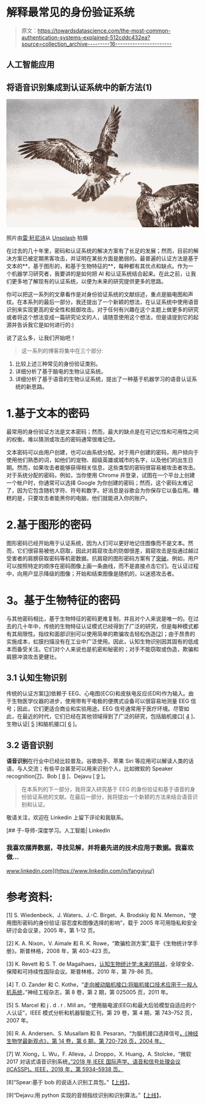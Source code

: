 # 解释最常见的身份验证系统

> 原文：<https://towardsdatascience.com/the-most-common-authentication-systems-explained-512cddc432ea?source=collection_archive---------16----------------------->

## 人工智能应用

## 将语音识别集成到认证系统中的新方法(1)

![](img/aaa3e5be9038b4739a91b005efc010ff.png)

照片由[雷·轩尼诗](https://unsplash.com/@rayhennessy)从 [Unsplash](https://unsplash.com/) 拍摄

在过去的几十年里，密码和认证系统的解决方案有了长足的发展；然而，目前的解决方案已被定期黑客攻击，并证明在某些方面是脆弱的。最普遍的认证方法是基于文本的**，基于图形的，和基于生物特征的**，每种都有其优点和缺点。作为一个机器学习研究者，我要讲的是如何把 AI 和认证系统结合起来。在此之前，让我们更多地了解现有的认证系统，以便为未来的研究提供更多的思路。

你可以把这一系列的文章看作是对身份验证系统的文献综述，重点是脑电图和声纹。在本系列的最后一部分，我还提出了一个新颖的想法，在认证系统中使用语音识别来实现更高的安全性和抵御攻击。对于任何有兴趣在这个主题上做更多的研究或者将这个想法变成一篇研究论文的人，请随意使用这个想法，但是请提到它的起源并告诉我它是如何进行的:)

说了这么多，让我们开始吧！

> 这一系列的博客将集中在三个部分:

1.  比较上述三种常见的身份验证类别。
2.  详细分析了基于脑电的生物认证系统。
3.  详细分析了基于语音的生物认证系统，提出了一种基于机器学习的语音认证系统的新思路。

# 1.基于文本的密码

最常用的身份验证方法是文本密码；然而，最大的缺点是在可记忆性和可用性之间的权衡。难以猜测或攻击的密码通常很难记住。

文本密码可以由用户创建，也可以由系统分配。对于用户创建的密码，用户倾向于使用他们熟悉的词，如他们的宠物、超级英雄或城市的名字，以及他们的出生日期。然而，如果攻击者能够获得相关信息，这些类型的密码很容易被攻击者攻击。对于系统分配的密码，例如，当你使用 Chrome 并登录，试图在一个平台上创建一个帐户时，你通常可以选择 Google 为你创建的密码；然而，这个密码太难记了，因为它包含随机字符、符号和数字。好消息是谷歌会为你保存它以备后用。糟糕的是，只要攻击者能黑你的电脑，他们就能进入你的账户。

# 2.基于图形的密码

图形密码已经开始用于认证系统，因为人们可以更好地记住图像而不是文本。然而，它们很容易被他人窃取，因此对肩窥攻击的防御很差，肩窥攻击是指通过越过受害者的肩膀获取密码等机密数据。抗肩窥的图形密码方案有了[突破](https://arxiv.org/pdf/1306.2882.pdf)。例如，用户可以按照特定的顺序在密码图像上画一条曲线，而不是直接点击它们。在认证过程中，向用户显示降级的图像；开始和结束图像是随机的，以迷惑攻击者。

# **3。基于生物特征的密码**

与其他密码相比，基于生物特征的密码更难复制，并且对个人来说是唯一的。在过去的几十年中，传统的生物特征认证模式已经得到了广泛的研究，但是每种模式都有其局限性。指纹和面部识别可以使用简单的欺骗攻击轻松伪造[[2](https://www.researchgate.net/profile/Robert-Rowe-6/publication/226849303_Spoof_Detection_Schemes/links/555b2fe108ae6943a879441e/Spoof-Detection-Schemes.pdf)]；由于昂贵的实施成本，虹膜扫描没有在工业中广泛使用。因此，认知生物识别因其固有的低成本而备受关注。它们对个人来说也是机密和秘密的；对手不能窃取或伪造，欺骗和肩膀冲浪攻击更健壮。

## **3.1 认知生物识别**

传统的认证方案[[3](https://link.springer.com/chapter/10.1007/978-3-642-15717-2_10)]依赖于 EEG、心电图(ECG)和皮肤电反应(EDR)作为输入。由于生物医学仪器的进步，使用带有干电极的便携式设备可以很容易地测量 EEG 信号；因此，它们更适合商业和实验用途。EEG 信号通常用于医疗环境。尽管如此，在最近的时代，它们已经在其他领域得到了广泛的研究，包括脑机接口[ [4](https://iopscience.iop.org/article/10.1088/1741-2560/8/2/025005/meta) ]、生物认证[ [5](https://ieeexplore.ieee.org/abstract/document/4107576) ]和脑机接口[ [6](http://131.215.27.1/Papers/PDFs%20of%20journal%20articles/CON%202004.pdf) ]。

## **3.2 语音识别**

**语音识别**在行业中已经比较普及。谷歌助手、苹果 Siri 等应用可以解读人类的话语，与人交流；有些平台甚至可以用来识别个人，比如微软的 Speaker recognition[[7](https://arxiv.org/pdf/1708.06073.pdf)]、Bob [ [8](https://www.idiap.ch/software/bob/docs/bob/bob.bio.spear/stable/index.html) ]、Dejavu [ [9](https://github.com/worldveil/dejavu) ]。

> 在本系列的下一部分，我将深入研究基于 EEG 的身份验证和基于语音的身份验证系统的文献。在最后一部分，我将提出一个新颖的方法来结合语音识别和认证。

敬请关注，欢迎在 Linkedin 上留下评论和我联系。

[](https://www.linkedin.com/in/fangyiyu/) [## 于-导师-深度学习。人工智能| LinkedIn

### 我喜欢摆弄数据，寻找见解，并将最先进的技术应用于数据。我喜欢做…

www.linkedin.com](https://www.linkedin.com/in/fangyiyu/) 

# 参考资料:

[1] S. Wiedenbeck、J. Waters、J.-C. Birget、A. Brodskiy 和 N. Memon，“使用图形密码的身份验证:容忍度和图像选择的影响”，载于 2005 年可用隐私和安全研讨会会议录，2005 年，第 1-12 页。

[2] K. A. Nixon，V. Aimale 和 R. K. Rowe，“欺骗检测方案”,载于《生物统计学手册》。斯普林格，2008 年，第 403-423 页。

[3] K. Revett 和 S. T. de Magalhaes，[认知生物统计学:未来的挑战](https://link.springer.com/chapter/10.1007/978-3-642-15717-2_10)，全球安全、保障和可持续性国际会议。斯普林格，2010 年，第 79-86 页。

[4] T. O. Zander 和 C. Kothe，“[走向被动脑机接口:将脑机接口技术应用于一般人机系统](https://iopscience.iop.org/article/10.1088/1741-2560/8/2/025005/meta)，”神经工程杂志，第 8 卷，第 2 期，第 025005 页，2011 年。

[5] S. Marcel 和 j . d . r . Mill an，“使用脑电波(EEG)和最大后验模型自适应的个人认证”，IEEE 模式分析和机器智能汇刊，第 29 卷，第 4 期，第 743–752 页，2007 年。

[6] R. A. Andersen、S. Musallam 和 B. Pesaran，“为脑机接口选择信号[，《神经生物学最新观点》，第 14 卷，第 6 期，第 720-726 页，2004 年。](http://131.215.27.1/Papers/PDFs%20of%20journal%20articles/CON%202004.pdf)

[7] W. Xiong，L. Wu，F. Alleva，J. Droppo，X. Huang，A. Stolcke，“微软 2017 对话式语音识别系统[，”2018 年 IEEE 国际声学、语音和信号处理会议(ICASSP)。IEEE，2018 年，第 5934–5938 页。](https://arxiv.org/pdf/1708.06073.pdf)

[8]“Spear:基于 bob 的说话人识别工具包。”【[上线](https://www.idiap.ch/software/bob/docs/bob/bob.bio.spear/stable/index.html)】。

[9]“Dejavu:用 python 实现的音频指纹识别和识别算法。”【[上线](https://github.com/worldveil/dejavu)】。
